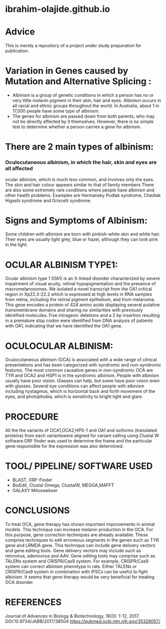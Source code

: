 # ibrahim-olajide.github.io
# Advice
This is merely a repository of a project under study preparation for publication.

# Variation in Genes caused by Mutation and Alternative Splicing :
* Albinism is a group of genetic conditions in which a person has no or very little melanin pigment in their skin, hair and eyes. Albinism occurs in all racial and ethnic groups throughout the world. In Australia, about 1 in 17,000 people have some type of albinism.
* The genes for albinism are passed down from both parents, who may not be directly affected by it themselves. However, there is no simple test to determine whether a person carries a gene for albinism.
# There are 2 main types of albinism:

### Oculocutaneous albinism, in which the hair, skin and eyes are all affected
ocular albinism, which is much less common, and involves only the eyes. The skin and hair colour appears similar to that of family members
There are also some extremely rare conditions where people have albinism and other health problems. Examples are Hermansky Pudlak syndrome, Chediak Higashi syndrome and Griscelli syndrome.

# Signs and Symptoms of Albinism:
Some children with albinism are born with pinkish-white skin and white hair. Their eyes are usually light grey, blue or hazel, although they can look pink in the light.

# OCULAR ALBINISM TYPE1:
Ocular albinism type 1 (OA1) is an X-linked disorder characterized by severe impairment of visual acuity, retinal hypopigmentation and the presence of macromelanosomes. We isolated a novel transcript from the OA1 critical region in Xp22.3-22.2 which is expressed at high levels in RNA samples from retina, including the retinal pigment epithelium, and from melanoma. This gene encodes a protein of 424 amino acids displaying several putative transmembrane domains and sharing no similarities with previously identified molecules. Five intragenic deletions and a 2 bp insertion resulting in a premature stop codon were identified from DNA analysis of patients with OA1, indicating that we have identified the OA1 gene.

# OCULOCULAR ALBINISM:
Oculocutaneous albinism (OCA) is associated with a wide range of clinical presentations and has been categorized with syndromic and non-syndromic features. The most common causative genes in non-syndromic OCA are TYR and OCA2 and HSP1 is in the syndromic albinism.
People with albinism usually have poor vision. Glasses can help, but some have poor vision even with glasses. Several eye conditions can affect people with albinism including nystagmus, which is horizontal back and forth movement of the eyes, and photophobia, which is sensitivity to bright light and glare.

# PROCEDURE
All the the variants of OCA1,OCA2,HPS-1 and OA1 and isoforms (translated proteins) from each variantswere aligned for variant calling using Clustal W software.ORF finder was used to determine the frame and the particular gene responsible for the expression was also determined.

# TOOL/ PIPELINE/ SOFTWARE USED
* BLAST, ORF-Finder
* BioEdit, Clustal Omega, ClustalW, MEGGA,MAFFT
* GALAXY
Mitoswebser

# CONCLUSIONS 
To treat OCA, gene therapy has shown important improvements in animal models. This technique can increase melanin production in the OCA. For this purpose, gene correction techniques are already available. These comprise techniques to edit erroneous segments in the genes such as TYR gene and LRMDA gene. This technique can include gene delivery vectors and gene editing tools. Gene delivery vectors may include such as retrovirus, adenovirus and AAV. Gene editing tools may comprise such as TALENs system and CRISPR/Cas9 system. For example, CRISPR/Cas9 system can correct albinism phenotype in rats. Either TALENs or CRISPR/Cas9 system in combination with iPSCs can be useful to fight albinism. It seems that gene therapy would be very beneficial for treating OCA disorder.

# REFERENCES
Journal of Advances in Biology & Biotechnology, 16(3): 1-12, 2017. DOI:10.9734/JABB/2017/38504
https://pubmed.ncbi.nlm.nih.gov/35328057/
